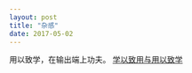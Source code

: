 ```yaml
---
layout: post
title: "杂感"
date: 2017-05-02
---
```


用以致学，在输出端上功夫。
[学以致用与用以致学](http://www.chinanews.com/hb/2012/08-10/4099535.shtml)
